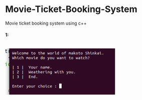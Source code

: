 # Movie-Ticket-Booking-System
Movie ticket booking system using c++

#### 1: <br> <br>
<img src="Images/1.png"  width="350"/>  

